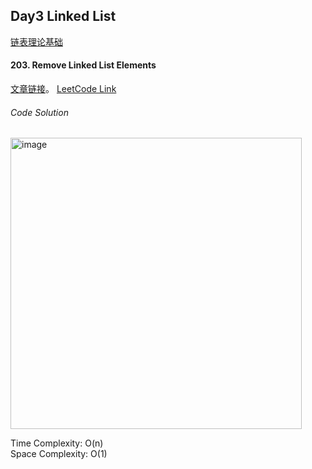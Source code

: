 ## Day3 Linked List

[链表理论基础](https://programmercarl.com/%E9%93%BE%E8%A1%A8%E7%90%86%E8%AE%BA%E5%9F%BA%E7%A1%80.html#%E9%93%BE%E8%A1%A8%E7%9A%84%E7%B1%BB%E5%9E%8B)

#### 203. Remove Linked List Elements  
[文章链接](https://programmercarl.com/0203.%E7%A7%BB%E9%99%A4%E9%93%BE%E8%A1%A8%E5%85%83%E7%B4%A0.html)。
[LeetCode Link](https://leetcode.com/problems/remove-linked-list-elements/description/)  

###### Code Solution
<img width="466" alt="image" src="https://github.com/user-attachments/assets/374b19ef-6d7e-4a58-ab3b-e4031075ac92" />  

Time Complexity: O(n)  
Space Complexity: O(1)  



